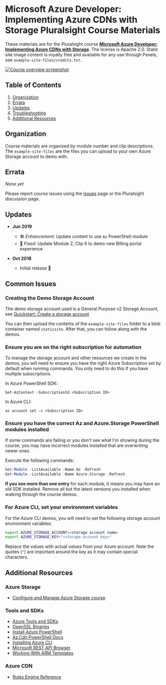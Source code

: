 # Microsoft Azure Developer: Implementing Azure CDNs with Storage Pluralsight Course Materials

These materials are for the Pluralsight course **[Microsoft Azure Developer: Implementing Azure CDNs with Storage](http://bit.ly/PSAzureStorageCDN)**. The license is Apache 2.0. Static site image content is royalty free and available for any use through Pexels, see `example-site-files/credits.txt`.

[![Course overview screenshot](https://user-images.githubusercontent.com/563819/67175905-79beda80-f38d-11e9-8106-b2bce380340e.png)](http://bit.ly/PSAzureStorageCDN)


## Table of Contents

1. [Organization](#organization)
1. [Errata](#errata)
1. [Updates](#updates)
1. [Troubleshooting](#troubleshooting)
1. [Additional Resources](#additional-resources)

## Organization

Course materials are organized by module number and clip descriptions. The `example-site-files` are the files you can upload to your own Azure Storage account to demo with.

## Errata

*None yet*

Please report course issues using the [Issues](https://github.com/kamranayub/pluralsight-azure-cdn-with-storage/issues) page or the Pluralsight discussion page.

## Updates

- **Jun 2019**
  - 🛠 _Enhancement_: Update content to use `Az` PowerShell module
  - 🐛 _Fixed_: Update Module 2, Clip 6 to demo new Billing portal experience

- **Oct 2018**
  - Initial release 🎉

## Common Issues

### Creating the Demo Storage Account

The demo storage account used is a General Purpose v2 Storage Account, see [Quickstart: Create a storage account](https://docs.microsoft.com/en-us/azure/storage/common/storage-quickstart-create-account?tabs=portal)

You can then upload the contents of the `example-site-files` folder to a blob container named `staticsite`. After that, you can follow along with the demos.

### Ensure you are on the right subscription for automation

To manage the storage account and other resources we create in the demos, you will need to ensure you have the right Azure Subscription set by default when running commands. You only need to do this if you have multiple subscriptions.

In Azure PowerShell SDK:

    Set-AzContext -SubscriptionId <Subscription ID>

In Azure CLI:

    az account set -s <Subscription ID>

### Ensure you have the correct Az and Azure.Storage PowerShell modules installed

If some commands are failing or you don't see what I'm showing during the course, you may have incorrect modules installed that are overwriting newer ones.

Execute the following commands:

```powershell
Get-Module -ListAvailable -Name Az -Refresh
Get-Module -ListAvailable -Name Azure.Storage -Refresh
```

**If you see more than one entry** for each module, it means you may have an old SDK installed. Remove all but the latest versions you installed when walking through the course demos.

### For Azure CLI, set your environment variables

For the Azure CLI demos, you will need to set the following storage account environment variables:

```sh
export AZURE_STORAGE_ACCOUNT=<storage account name>
export AZURE_STORAGE_KEY="<storage account key>"
```

Replace the values with actual values from your Azure account. Note the quotes (`"`) are important around the key as it may contain special characters.

## Additional Resources

### Azure Storage

- [Configure and Manage Azure Storage course][psazurestorage]

[psazurestorage]: https://app.pluralsight.com/library/courses/microsoft-azure-creating-configuring-storage-accounts/table-of-contents

### Tools and SDKs

- [Azure Tools and SDKs][azuretools]
- [OpenSSL Binaries][getopenssl]
- [Install Azure PowerShell][psinstall]
- [Az.Cdn PowerShell Docs][pscdndocs]
- [Installing Azure CLI][cliinstall]
- [Microsoft REST API Browser][restbrowser]
- [Working With ARM Templates][armtemplates]

[azuretools]: https://azure.microsoft.com/en-us/tools/
[getopenssl]: https://bit.ly/GetOpenSSL
[psinstall]: https://docs.microsoft.com/en-us/powershell/azure/install-az-ps
[cliinstall]: https://docs.microsoft.com/en-us/cli/azure/install-azure-cli-windows?view=azure-cli-latest
[armtemplates]: https://bit.ly/azurermtemplates
[restbrowser]: https://bit.ly/azureapidocs
[pscdndocs]: http://bit.ly/AzureRMCdn

### Azure CDN

- [Rules Engine Reference][cdnrules]

[cdnrules]: https://bit.ly/AzureCDNRulesEngine
